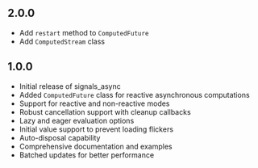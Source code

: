 ## 2.0.0

- Add `restart` method to `ComputedFuture`
- Add `ComputedStream` class

## 1.0.0

- Initial release of signals_async
- Added `ComputedFuture` class for reactive asynchronous computations
- Support for reactive and non-reactive modes
- Robust cancellation support with cleanup callbacks
- Lazy and eager evaluation options
- Initial value support to prevent loading flickers
- Auto-disposal capability
- Comprehensive documentation and examples
- Batched updates for better performance
